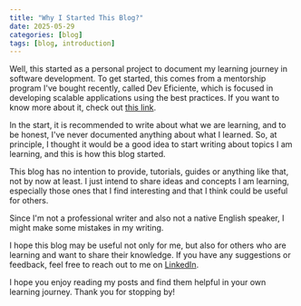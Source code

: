 ```yaml
---
title: "Why I Started This Blog?"
date: 2025-05-29
categories: [blog]
tags: [blog, introduction]
---
```


Well, this started as a personal project to document my learning journey in software development. To get started, this comes from a mentorship program I've bought recently, called Dev Eficiente, which is focused in developing scalable applications using the best practices. If you want to know more about it, check out [this link](https://deveficiente.com/).

In the start, it is recommended to write about what we are learning, and to be honest, I've never documented anything about what I learned. So, at principle, I thought it would be a good idea to start writing about topics I am learning, and this is how this blog started.

This blog has no intention to provide, tutorials, guides or anything like that, not by now at least. I just intend to share ideas and concepts I am learning, especially those ones that I find interesting and that I think could be useful for others.

Since I'm not a professional writer and also not a native English speaker, I might make some mistakes in my writing. 

I hope this blog may be useful not only for me, but also for others who are learning and want to share their knowledge. If you have any suggestions or feedback, feel free to reach out to me on [LinkedIn](https://www.linkedin.com/in/paulocvieira/).

I hope you enjoy reading my posts and find them helpful in your own learning journey. Thank you for stopping by!